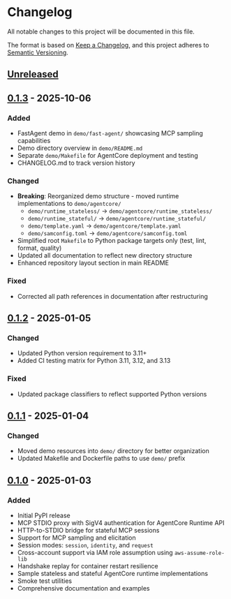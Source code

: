 # Changelog

All notable changes to this project will be documented in this file.

The format is based on [Keep a Changelog](https://keepachangelog.com/en/1.0.0/),
and this project adheres to [Semantic Versioning](https://semver.org/spec/v2.0.0.html).

## [Unreleased]

## [0.1.3] - 2025-10-06

### Added
- FastAgent demo in `demo/fast-agent/` showcasing MCP sampling capabilities
- Demo directory overview in `demo/README.md`
- Separate `demo/Makefile` for AgentCore deployment and testing
- CHANGELOG.md to track version history

### Changed
- **Breaking**: Reorganized demo structure - moved runtime implementations to `demo/agentcore/`
  - `demo/runtime_stateless/` → `demo/agentcore/runtime_stateless/`
  - `demo/runtime_stateful/` → `demo/agentcore/runtime_stateful/`
  - `demo/template.yaml` → `demo/agentcore/template.yaml`
  - `demo/samconfig.toml` → `demo/agentcore/samconfig.toml`
- Simplified root `Makefile` to Python package targets only (test, lint, format, quality)
- Updated all documentation to reflect new directory structure
- Enhanced repository layout section in main README

### Fixed
- Corrected all path references in documentation after restructuring

## [0.1.2] - 2025-01-05

### Changed
- Updated Python version requirement to 3.11+
- Added CI testing matrix for Python 3.11, 3.12, and 3.13

### Fixed
- Updated package classifiers to reflect supported Python versions

## [0.1.1] - 2025-01-04

### Changed
- Moved demo resources into `demo/` directory for better organization
- Updated Makefile and Dockerfile paths to use `demo/` prefix

## [0.1.0] - 2025-01-03

### Added
- Initial PyPI release
- MCP STDIO proxy with SigV4 authentication for AgentCore Runtime API
- HTTP-to-STDIO bridge for stateful MCP sessions
- Support for MCP sampling and elicitation
- Session modes: `session`, `identity`, and `request`
- Cross-account support via IAM role assumption using `aws-assume-role-lib`
- Handshake replay for container restart resilience
- Sample stateless and stateful AgentCore runtime implementations
- Smoke test utilities
- Comprehensive documentation and examples

[Unreleased]: https://github.com/alessandrobologna/agentcore-mcp-proxy/compare/v0.1.3...HEAD
[0.1.3]: https://github.com/alessandrobologna/agentcore-mcp-proxy/compare/v0.1.2...v0.1.3
[0.1.2]: https://github.com/alessandrobologna/agentcore-mcp-proxy/compare/v0.1.1...v0.1.2
[0.1.1]: https://github.com/alessandrobologna/agentcore-mcp-proxy/compare/v0.1.0...v0.1.1
[0.1.0]: https://github.com/alessandrobologna/agentcore-mcp-proxy/releases/tag/v0.1.0

